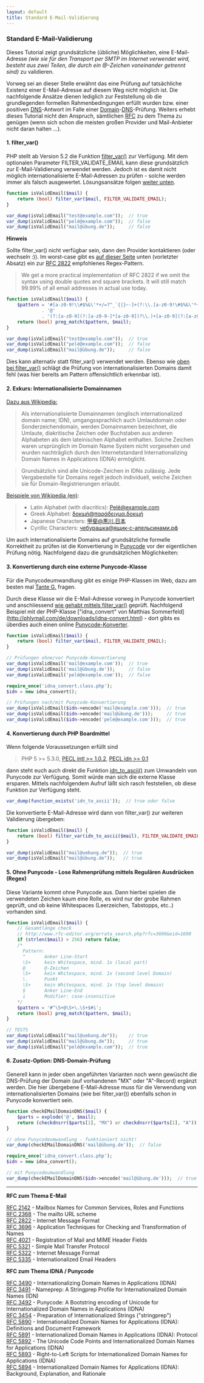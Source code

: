 ```yaml
---
layout: default
title: Standard E-Mail-Validierung
---
```

### Standard E-Mail-Validierung


Dieses Tutorial zeigt grundsätzliche (übliche) Möglichkeiten, eine E-Mail-Adresse *(wie sie für den Transport per SMTP im Internet verwendet wird, besteht aus zwei Teilen, die durch ein @-Zeichen voneinander getrennt sind)*
 zu validieren. 

Vorweg sei an dieser Stelle erwähnt das eine Prüfung auf tatsächliche Existenz einer E-Mail-Adresse auf diesem Weg nicht möglich ist. Die nachfolgende Ansätze dienen lediglich zur Feststellung ob die grundlegenden formellen Rahmenbedingungen erfüllt wurden bzw. einer positiven [DNS](http://de.wikipedia.org/wiki/Domain_Name_System)-Antwort im Falle einer [Domain](http://de.wikipedia.org/wiki/Domain)-[DNS](http://de.wikipedia.org/wiki/Domain_Name_System)-Prüfung. Weiters erhebt dieses Tutorial nicht den Anspruch, sämtlichen [RFC](http://tools.ietf.org/html/rfc2822) zu dem Thema zu genügen (wenn sich schon die meisten großen Provider und Mail-Anbieter nicht daran halten ...).

#### 1. <a name="filtervar"></a> filter_var()

PHP stellt ab Version 5.2 die Funktion [filter_var()](http://php.net/manual/de/function.filter-var.php) zur Verfügung. Mit dem optionalen Parameter FILTER_VALIDATE_EMAIL kann diese grundsätzlich zur E-Mail-Validierung verwendet werden. Jedoch ist es damit nicht möglich internationalisierte E-Mail-Adressen zu prüfen - solche werden immer als falsch ausgewertet. Lösungsansätze folgen [weiter unten](#intdomain).

```php
function isValidEmail($mail) { 
    return (bool) filter_var($mail, FILTER_VALIDATE_EMAIL);
} 

var_dump(isValidEmail("test@example.com"));  // true
var_dump(isValidEmail("pelé@example.com"));  // false
var_dump(isValidEmail("mail@übung.de"));     // false
```

**Hinweis**

Sollte filter_var() nicht verfügbar sein, dann den Provider kontaktieren (oder wechseln :)). Im worst-case gibt es [auf dieser Seite](http://www.regular-expressions.info/email.html) unten (vorletzter Absatz) ein zur [RFC 2822](http://tools.ietf.org/html/rfc2822#section-3.4.1) empfohlenes Regex-Pattern.

> We get a more practical implementation of RFC 2822 if we omit the syntax using double quotes and square brackets. It will still match 99.99% of all email addresses in actual use today. 

```php
function isValidEmail($mail) { 
    $pattern = '#[a-z0-9!\\#$%&\'*+/=?^_`{|}~-]+(?:\\.[a-z0-9!\#$%&\'*+/=?^_`{|}~-]+)*'
             . '@'
             . '(?:[a-z0-9](?:[a-z0-9-]*[a-z0-9])?\\.)+[a-z0-9](?:[a-z0-9-]*[a-z0-9])?#i';
    return (bool) preg_match($pattern, $mail);
} 

var_dump(isValidEmail("test@example.com"));  // true
var_dump(isValidEmail("pelé@example.com"));  // false
var_dump(isValidEmail("mail@übung.de"));     // false 
``` 

Dies kann alternativ statt filter_var() verwendet werden. Ebenso wie [oben bei filter_var()](#filtervar) schlägt die Prüfung von internationalisierten Domains damit fehl (was hier bereits am Pattern offensichtlich erkennbar ist).


#### <a name="intdomain"></a> 2. Exkurs: Internationalisierte Domainnamen

[Dazu aus Wikipedia:](http://de.wikipedia.org/wiki/Internationalisierter_Domainname)
> Als internationalisierte Domainnamen (englisch internationalized domain name; IDN), umgangssprachlich auch Umlautdomain oder Sonderzeichendomain, werden Domainnamen bezeichnet, die Umlaute, diakritische Zeichen oder Buchstaben aus anderen Alphabeten als dem lateinischen Alphabet enthalten. Solche Zeichen waren ursprünglich im Domain Name System nicht vorgesehen und wurden nachträglich durch den Internetstandard Internationalizing Domain Names in Applications (IDNA) ermöglicht.

> Grundsätzlich sind alle Unicode-Zeichen in IDNs zulässig. Jede Vergabestelle für Domains regelt jedoch individuell, welche Zeichen sie für Domain-Registrierungen erlaubt. 

[Beispiele von Wikipedia (en)](http://en.wikipedia.org/wiki/Email_address#Internationalization_examples):

> * Latin Alphabet (with diacritics): Pelé@example.com
> * Greek Alphabet: δοκιμή@παράδειγμα.δοκιμή
> * Japanese Characters: 甲斐@黒川.日本
> * Cyrillic Characters: чебурашка@ящик-с-апельсинами.рф


Um auch internationalisierte Domains auf grundsätzliche formelle Korrektheit zu prüfen ist die Konvertierung in [Punycode](http://de.wikipedia.org/wiki/Punycode) vor der eigentlichen Prüfung nötig. Nachfolgend dazu die grundsätzlichen Möglichkeiten:

#### 3. Konvertierung durch eine externe Punycode-Klasse

Für die Punycodeumwandlung gibt es einige PHP-Klassen im Web, dazu am besten mal [Tante G.](https://www.google.at/search?q=php+punycode+OR+idna+converter) fragen.

Durch diese Klasse wir die E-Mail-Adresse vorweg in Punycode konvertiert und anschliessend [wie gehabt mittels filter_var()](#filtervar) geprüft. Nachfolgend Beispiel mit der PHP-Klasse ["idna_convert" von Matthias Sommerfeld] (http://phlymail.com/de/downloads/idna-convert.html) - dort gibts es überdies auch einen online [Punycode-Konverter](http://idnaconv.phlymail.de/?lang=de).

```php
function isValidEmail($mail) { 
    return (bool) filter_var($mail, FILTER_VALIDATE_EMAIL);
} 

// Prüfungen ohne/vor Punycode-Konvertierung
var_dump(isValidEmail('mail@example.com'));  // true
var_dump(isValidEmail('mail@übung.de'));     // false
var_dump(isValidEmail('pelé@example.com'));  // false

require_once('idna_convert.class.php');
$idn = new idna_convert();

// Prüfungen nach/mit Punycode-Konvertierung
var_dump(isValidEmail($idn->encode('mail@example.com')));  // true
var_dump(isValidEmail($idn->encode('mail@übung.de')));     // true
var_dump(isValidEmail($idn->encode('pelé@example.com')));  // true
```

#### 4. Konvertierung durch PHP Boardmittel

Wenn folgende Voraussetzungen erfüllt sind 
> PHP 5 >= 5.3.0, [PECL intl >= 1.0.2](http://pecl.php.net/package/intl), [PECL idn >= 0.1](http://pecl.php.net/package/idn) 

dann steht euch auch direkt die Funktion [idn_to_ascii()](http://php.net/manual/de/function.idn-to-ascii.php) zum Umwandeln von Punycode zur Verfügung. Somit würde man sich die externe Klasse ersparen.
Mittels nachfolgendem Aufruf läßt sich rasch feststellen, ob diese Funktion zur Verfügung steht.

```php
var_dump(function_exists('idn_to_ascii'));  // true oder false
```

Die konvertierte E-Mail-Adresse wird dann von filter_var() zur weiteren Validierung übergeben:

```php
function isValidEmail($mail) {
    return (bool) filter_var(idn_to_ascii($mail), FILTER_VALIDATE_EMAIL);
}

var_dump(isValidEmail("mail@uebung.de"));  // true
var_dump(isValidEmail("mail@übung.de"));   // true 
```

#### 5. Ohne Punycode - Lose Rahmenprüfung mittels Regulären Ausdrücken (Regex)
 
Diese Variante kommt ohne Punycode aus. Dann hierbei spielen die verwendeten Zeichen kaum eine Rolle, es wird nur der grobe Rahmen geprüft, und ob keine Whitespaces  (Leerzeichen, Tabstopps, etc..) vorhanden sind.

```php
function isValidEmail($mail) { 
    // Gesamtlänge check
    // http://www.rfc-editor.org/errata_search.php?rfc=3696&eid=1690
    if (strlen($mail) > 256) return false; 
    /* 
      Pattern: 
      ^       Anker Line-Start 
      \S+     kein Whitespace, mind. 1x (local part) 
      @       @-Zeichen 
      \S+     kein Whitespace, mind. 1x (second level Domain) 
      \.      Punkt 
      \S+     kein Whitespace, mind. 1x (top level domain) 
      $       Anker Line-End 
      i       Modifier: case-insensitive 
    */ 
    $pattern = '#^\S+@\S+\.\S+$#i'; 
    return (bool) preg_match($pattern, $mail); 
}  

// TESTS
var_dump(isValidEmail("mail@uebung.de"));    // true
var_dump(isValidEmail("mail@übung.de"));     // true 
var_dump(isValidEmail("pelé@example.com"));  // true 
```


#### 6. Zusatz-Option: DNS-Domain-Prüfung

Generell kann in jeder oben angeführten Varianten noch wenn gewüscht die DNS-Prüfung der Domain (auf vorhandenen "MX" oder "A"-Record) ergänzt werden. Die hier übergebene E-Mail-Adresse muss für die Verwendung von internationalisierten Domains (wie bei filter_var()) ebenfalls schon in Punycode konvertiert sein.

```php
function checkEMailDomainDNS($mail) {
    $parts = explode('@', $mail);
    return (checkdnsrr($parts[1], "MX") or checkdnsrr($parts[1], "A"));
}

// ohne Punycodeumwandlung - funktioniert nicht!
var_dump(checkEMailDomainDNS('mail@übung.de'));  // false

require_once('idna_convert.class.php');
$idn = new idna_convert();

// mit Punycodeumwandlung
var_dump(checkEMailDomainDNS($idn->encode('mail@übung.de')));  // true
```

---

**RFC zum Thema E-Mail**

[RFC 2142](http://www.faqs.org/rfcs/rfc2142.html) - Mailbox Names for Common Services, Roles and Functions  
[RFC 2368](http://www.faqs.org/rfcs/rfc2368.html) - The mailto URL scheme  
[RFC 2822](http://www.faqs.org/rfcs/rfc2822.html) - Internet Message Format  
[RFC 3696](http://www.faqs.org/rfcs/rfc3696.html) - Application Techniques for Checking and Transformation of Names  
[RFC 4021](http://www.faqs.org/rfcs/rfc4021.html) - Registration of Mail and MIME Header Fields  
[RFC 5321](http://www.faqs.org/rfcs/rfc5321.html) - Simple Mail Transfer Protocol  
[RFC 5322](http://www.faqs.org/rfcs/rfc5322.html) - Internet Message Format  
[RFC 5335](http://www.faqs.org/rfcs/rfc5335.html) - Internationalized Email Headers  


**RFC zum Thema IDNA / Punycode**

[RFC 3490](http://faqs.org/rfcs/rfc3490.html) - Internationalizing Domain Names in Applications (IDNA)  
[RFC 3491](http://faqs.org/rfcs/rfc3491.html) - Nameprep: A Stringprep Profile for Internationalized Domain Names (IDN)  
[RFC 3492](http://faqs.org/rfcs/rfc3492.html) - Punycode: A Bootstring encoding of Unicode for Internationalized Domain Names in Applications (IDNA)  
[RFC 3454](http://faqs.org/rfcs/rfc3454.html) - Preparation of Internationalized Strings ("stringprep")  
[RFC 5890](http://faqs.org/rfcs/rfc5890.html) - Internationalized Domain Names for Applications (IDNA): Definitions and Document Framework  
[RFC 5891](http://faqs.org/rfcs/rfc5891.html) - Internationalized Domain Names in Applications (IDNA): Protocol  
[RFC 5892](http://faqs.org/rfcs/rfc5892.html) - The Unicode Code Points and Internationalized Domain Names for Applications (IDNA)  
[RFC 5893](http://faqs.org/rfcs/rfc5893.html) - Right-to-Left Scripts for Internationalized Domain Names for Applications (IDNA)  
[RFC 5894](http://faqs.org/rfcs/rfc5894.html) - Internationalized Domain Names for Applications (IDNA): Background, Explanation, and Rationale  


